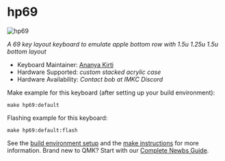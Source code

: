 # hp69

![hp69](https://i.imgur.com/hwXvX1Vl.jpg)

*A 69 key layout keyboard to emulate apple bottom row with 1.5u 1.25u 1.5u bottom layout*

* Keyboard Maintainer: [Ananya Kirti](https://github.com/AnanyaKirti)
* Hardware Supported: *custom stacked acrylic case*
* Hardware Availability: *Contact bob at IMKC Discord*

Make example for this keyboard (after setting up your build environment):

    make hp69:default

Flashing example for this keyboard:

    make hp69:default:flash

See the [build environment setup](https://docs.qmk.fm/#/getting_started_build_tools) and the [make instructions](https://docs.qmk.fm/#/getting_started_make_guide) for more information. Brand new to QMK? Start with our [Complete Newbs Guide](https://docs.qmk.fm/#/newbs).
